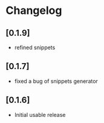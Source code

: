 # Changelog

## [0.1.9]
- refined snippets

## [0.1.7]
- fixed a bug of snippets generator

## [0.1.6]
- Initial usable release